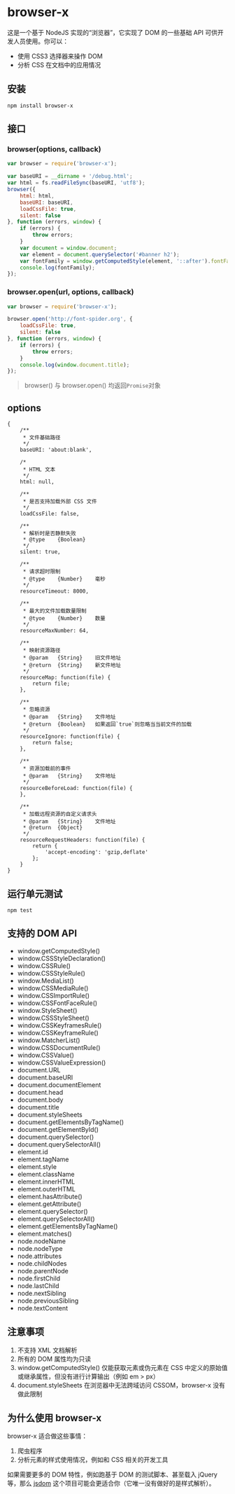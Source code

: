 # browser-x

这是一个基于 NodeJS 实现的“浏览器”，它实现了 DOM 的一些基础 API 可供开发人员使用。你可以：

* 使用 CSS3 选择器来操作 DOM
* 分析 CSS 在文档中的应用情况

## 安装

```shell
npm install browser-x
```

## 接口

### browser(options, callback)

```javascript
var browser = require('browser-x');

var baseURI = __dirname + '/debug.html';
var html = fs.readFileSync(baseURI, 'utf8');
browser({
    html: html,
    baseURI: baseURI,
    loadCssFile: true,
    silent: false
}, function (errors, window) {
    if (errors) {
        throw errors;
    }
    var document = window.document;
    var element = document.querySelector('#banner h2');
    var fontFamily = window.getComputedStyle(element, '::after').fontFamily;
    console.log(fontFamily);
});
```

### browser.open(url, options, callback)

```javascript
var browser = require('browser-x');

browser.open('http://font-spider.org', {
    loadCssFile: true,
    silent: false
}, function (errors, window) {
    if (errors) {
        throw errors;
    }
    console.log(window.document.title);
});
```

> browser() 与 browser.open() 均返回`Promise`对象

## options

```
{
    /**
     * 文件基础路径
     */
    baseURI: 'about:blank',

    /*
     * HTML 文本
     */
    html: null,

    /**
     * 是否支持加载外部 CSS 文件
     */
    loadCssFile: false,

    /**
     * 解析时是否静默失败
     * @type    {Boolean}
     */
    silent: true,

    /**
     * 请求超时限制
     * @type    {Number}    毫秒
     */
    resourceTimeout: 8000,

    /**
     * 最大的文件加载数量限制
     * @tyoe    {Number}    数量
     */
    resourceMaxNumber: 64,

    /**
     * 映射资源路径
     * @param   {String}    旧文件地址
     * @return  {String}    新文件地址
     */
    resourceMap: function(file) {
        return file;
    },

    /**
     * 忽略资源
     * @param   {String}    文件地址
     * @return  {Boolean}   如果返回`true`则忽略当当前文件的加载
     */
    resourceIgnore: function(file) {
        return false;
    },

    /**
     * 资源加载前的事件
     * @param   {String}    文件地址
     */
    resourceBeforeLoad: function(file) {
    },

    /**
     * 加载远程资源的自定义请求头
     * @param   {String}    文件地址
     * @return  {Object}
     */
    resourceRequestHeaders: function(file) {
        return {
            'accept-encoding': 'gzip,deflate'
        };
    }
}
```

## 运行单元测试

```shell
npm test
```

## 支持的 DOM API

* window.getComputedStyle()
* window.CSSStyleDeclaration()
* window.CSSRule()
* window.CSSStyleRule()
* window.MediaList()
* window.CSSMediaRule()
* window.CSSImportRule()
* window.CSSFontFaceRule()
* window.StyleSheet()
* window.CSSStyleSheet()
* window.CSSKeyframesRule()
* window.CSSKeyframeRule()
* window.MatcherList()
* window.CSSDocumentRule()
* window.CSSValue()
* window.CSSValueExpression()
* document.URL
* document.baseURI
* document.documentElement
* document.head
* document.body
* document.title
* document.styleSheets
* document.getElementsByTagName()
* document.getElementById()
* document.querySelector()
* document.querySelectorAll()
* element.id
* element.tagName
* element.style
* element.className
* element.innerHTML
* element.outerHTML
* element.hasAttribute()
* element.getAttribute()
* element.querySelector()
* element.querySelectorAll()
* element.getElementsByTagName()
* element.matches()
* node.nodeName
* node.nodeType
* node.attributes
* node.childNodes
* node.parentNode
* node.firstChild
* node.lastChild
* node.nextSibling
* node.previousSibling
* node.textContent

## 注意事项

1. 不支持 XML 文档解析 
2. 所有的 DOM 属性均为只读
3. window.getComputedStyle() 仅能获取元素或伪元素在 CSS 中定义的原始值或继承属性，但没有进行计算输出（例如 em \> px）
4. document.styleSheets 在浏览器中无法跨域访问 CSSOM，browser-x 没有做此限制

## 为什么使用 browser-x

browser-x 适合做这些事情：

1. 爬虫程序
2. 分析元素的样式使用情况，例如和 CSS 相关的开发工具

如果需要更多的 DOM 特性，例如跑基于 DOM 的测试脚本、甚至载入 jQuery 等，那么 [jsdom](https://github.com/tmpvar/jsdom) 这个项目可能会更适合你（它唯一没有做好的是样式解析）。
